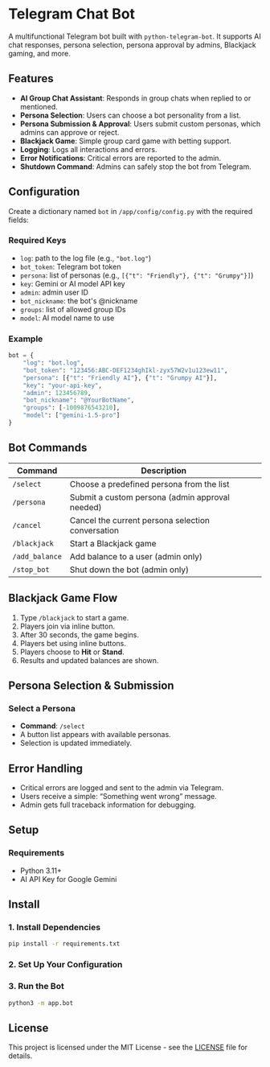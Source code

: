 # Telegram Chat Bot

A multifunctional Telegram bot built with `python-telegram-bot`. It supports AI chat responses, persona selection,
persona approval by admins, Blackjack gaming, and more.

## Features

- **AI Group Chat Assistant**: Responds in group chats when replied to or mentioned.
- **Persona Selection**: Users can choose a bot personality from a list.
- **Persona Submission & Approval**: Users submit custom personas, which admins can approve or reject.
- **Blackjack Game**: Simple group card game with betting support.
- **Logging**: Logs all interactions and errors.
- **Error Notifications**: Critical errors are reported to the admin.
- **Shutdown Command**: Admins can safely stop the bot from Telegram.

## Configuration

Create a dictionary named `bot` in `/app/config/config.py` with the required fields:

### Required Keys

- `log`: path to the log file (e.g., `"bot.log"`)
- `bot_token`: Telegram bot token
- `persona`: list of personas (e.g., `[{"t": "Friendly"}, {"t": "Grumpy"}]`)
- `key`: Gemini or AI model API key
- `admin`: admin user ID
- `bot_nickname`: the bot's @nickname
- `groups`: list of allowed group IDs
- `model`: AI model name to use

### Example

```python
bot = {
    "log": "bot.log",
    "bot_token": "123456:ABC-DEF1234ghIkl-zyx57W2v1u123ew11",
    "persona": [{"t": "Friendly AI"}, {"t": "Grumpy AI"}],
    "key": "your-api-key",
    "admin": 123456789,
    "bot_nickname": "@YourBotName",
    "groups": [-1009876543210],
    "model": ["gemini-1.5-pro"]
}
```

## Bot Commands

| Command        | Description                                       |
|----------------|---------------------------------------------------|
| `/select`      | Choose a predefined persona from the list         |
| `/persona`     | Submit a custom persona (admin approval needed)   |
| `/cancel`      | Cancel the current persona selection conversation |
| `/blackjack`   | Start a Blackjack game                            |
| `/add_balance` | Add balance to a user (admin only)                |
| `/stop_bot`    | Shut down the bot (admin only)                    |

## Blackjack Game Flow

1. Type `/blackjack` to start a game.
2. Players join via inline button.
3. After 30 seconds, the game begins.
4. Players bet using inline buttons.
5. Players choose to **Hit** or **Stand**.
6. Results and updated balances are shown.

## Persona Selection & Submission

### Select a Persona

- **Command**: `/select`
- A button list appears with available personas.
- Selection is updated immediately.

## Error Handling

- Critical errors are logged and sent to the admin via Telegram.
- Users receive a simple: “Something went wrong” message.
- Admin gets full traceback information for debugging.

## Setup

### Requirements

- Python 3.11+
- AI API Key for Google Gemini

## Install

### 1. Install Dependencies

```bash
pip install -r requirements.txt
```

### 2. Set Up Your Configuration

### 3. Run the Bot

```bash
python3 -m app.bot
```

## License

This project is licensed under the MIT License - see the [LICENSE](./LICENSE) file for details.


